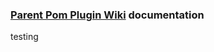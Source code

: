 <html>
<body>

<h3><a href="https://github.com/pentaho/maven-parent-poms/wiki">Parent Pom Plugin Wiki</a> documentation</h3>

testing

</body>
</html>
